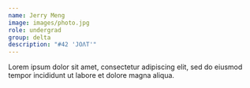 ```yaml
---
name: Jerry Meng
image: images/photo.jpg
role: undergrad
group: delta
description: "#42 'JOΛT'"
---
```


Lorem ipsum dolor sit amet, consectetur adipiscing elit, sed do eiusmod tempor incididunt ut labore et dolore magna aliqua.
